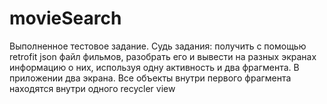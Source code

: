 # movieSearch
Выполненное тестовое задание. Судь задания: получить с помощью retrofit json файл фильмов, разобрать его и вывести на разных экранах информацию о них,
используя одну активность и два фрагмента. В приложении два экрана. Все объекты внутри первого фрагмента находятся внутри одного recycler view

